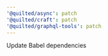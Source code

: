 ```yaml
---
'@quilted/async': patch
'@quilted/craft': patch
'@quilted/graphql-tools': patch
---
```


Update Babel dependencies
